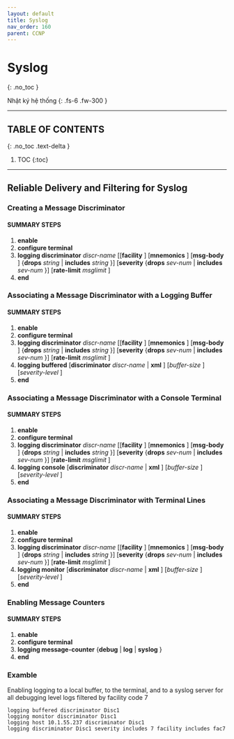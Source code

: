```yaml
---
layout: default
title: Syslog
nav_order: 160
parent: CCNP
---
```


# Syslog
{: .no_toc }

Nhật ký hệ thống
{: .fs-6 .fw-300 }

---

## TABLE OF CONTENTS
{: .no_toc .text-delta }

1. TOC
{:toc}

---

## Reliable Delivery and Filtering for Syslog

<h3> Creating a Message Discriminator </h3>

<h4> SUMMARY STEPS </h4>

1. __enable__
2. __configure terminal__
3. __logging discriminator__ _discr-name_ [[__facility__ ] [__mnemonics__ ] [__msg-body__ ] {__drops__ _string_ \| __includes__ _string_ }] [__severity__ {__drops__ _sev-num_ \| __includes__ _sev-num_ }] [__rate-limit__ _msglimit_ ]
4. __end__

<h3> Associating a Message Discriminator with a Logging Buffer </h3>

<h4> SUMMARY STEPS </h4>

1. __enable__
2. __configure terminal__
3. __logging discriminator__ _discr-name_ [[__facility__ ] [__mnemonics__ ] [__msg-body__ ] {__drops__ _string_ \| __includes__ _string_ }] [__severity__ {__drops__ _sev-num_ \| __includes__ _sev-num_ }] [__rate-limit__ _msglimit_ ]
4. __logging buffered__ [__discriminator__ _discr-name_ \| __xml__ ] [_buffer-size_ ] [_severity-level_ ]
5. __end__

<h3> Associating a Message Discriminator with a Console Terminal </h3>

<h4> SUMMARY STEPS </h4>

1. __enable__
2. __configure terminal__
3. __logging discriminator__ _discr-name_ [[__facility__ ] [__mnemonics__ ] [__msg-body__ ] {__drops__ _string_ \| __includes__ _string_ }] [__severity__ {__drops__ _sev-num_ \| __includes__ _sev-num_ }] [__rate-limit__ _msglimit_ ]
4. __logging console__ [__discriminator__ _discr-name_ \| __xml__ ] [_buffer-size_ ] [_severity-level_ ]
5. __end__

<h3> Associating a Message Discriminator with Terminal Lines </h3>

<h4> SUMMARY STEPS </h4>

1. __enable__
2. __configure terminal__
3. __logging discriminator__ _discr-name_ [[__facility__ ] [__mnemonics__ ] [__msg-body__ ] {__drops__ _string_ \| __includes__ _string_ }] [__severity__ {__drops__ _sev-num_ \| __includes__ _sev-num_ }] [__rate-limit__ _msglimit_ ]
4. __logging monitor__ [__discriminator__ _discr-name_ \| __xml__ ] [_buffer-size_ ] [_severity-level_ ]
5. __end__

<h3> Enabling Message Counters </h3>

<h4> SUMMARY STEPS </h4>

1. __enable__
2. __configure terminal__
3. __logging message-counter__ {__debug__ \| __log__ \| __syslog__ } 
5. __end__

<h3> Examble </h3>

Enabling logging to a local buffer, to the terminal, and to a syslog server for all debugging level logs filtered by facility code 7

```
logging buffered discriminator Disc1
logging monitor discriminator Disc1
logging host 10.1.55.237 discriminator Disc1
logging discriminator Disc1 severity includes 7 facility includes fac7
```